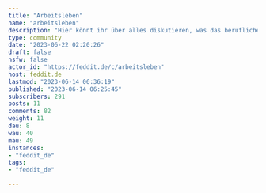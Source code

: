 ```yaml
---
title: "Arbeitsleben" 
name: "arbeitsleben"
description: "Hier könnt ihr über alles diskutieren, was das berufliche Leben betrifft. Nehme ich den Job als Tierpfleger in Ulm an oder doch lieber den als Förster in Lüneburg?Wie ist mein Arbeitszeugnis zu verstehen?Wie gehe ich mit dem nervigen Kollegen (m/w/d) aus der Buchhaltung um?Ist der Obstkorb, den es jeden Mittwoch zum Kickerturnier nach 18 Uhr gibt, wirklich Benefit genug?"
type: community
date: "2023-06-22 02:20:26"
draft: false
nsfw: false
actor_id: "https://feddit.de/c/arbeitsleben"
host: feddit.de
lastmod: "2023-06-14 06:36:19"
published: "2023-06-14 06:25:45"
subscribers: 291
posts: 11
comments: 82
weight: 11
dau: 8
wau: 40
mau: 49
instances:
- "feddit_de"
tags: 
- "feddit_de"

---
```

